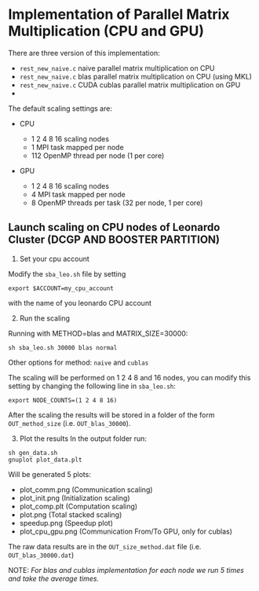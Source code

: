 # Implementation of Parallel Matrix Multiplication (CPU and GPU)

There are three version of this implementation:
- `rest_new_naive.c` naive parallel matrix multiplication on CPU
- `rest_new_naive.c` blas parallel matrix multiplication on CPU (using MKL)
- `rest_new_naive.c` CUDA cublas parallel matrix multiplication on GPU
- 
The default scaling settings are:
- CPU  
  - 1 2 4 8 16 scaling nodes
  - 1 MPI task mapped per node
  - 112 OpenMP thread per node (1 per core)

- GPU 
  - 1 2 4 8 16 scaling nodes
  - 4 MPI task mapped per node
  - 8 OpenMP threads per task (32 per node, 1 per core)



## Launch scaling on CPU nodes of Leonardo Cluster (DCGP AND BOOSTER PARTITION)

1) Set your cpu account

Modify the `sba_leo.sh` file by setting 
```
export $ACCOUNT=my_cpu_account
```
with the name of you leonardo CPU account

2) Run the scaling

Running with METHOD=blas and MATRIX_SIZE=30000:
```
sh sba_leo.sh 30000 blas normal
```

Other options for method: `naive` and `cublas`

The scaling will be performed on 1 2 4 8 and 16 nodes, you can modify this setting by changing the following line in `sba_leo.sh`:
```
export NODE_COUNTS=(1 2 4 8 16)
```

After the scaling the results will be stored in a folder of the form `OUT_method_size` (i.e. `OUT_blas_30000`).

3) Plot the results
In the output folder run:
  ```
  sh gen_data.sh
  gnuplot plot_data.plt
  ```
Will be generated 5 plots:
- plot_comm.png (Communication scaling)
- plot_init.png (Initialization scaling)
- plot_comp.plt (Computation scaling)
- plot.png (Total stacked scaling)
- speedup.png (Speedup plot)
- plot_cpu_gpu.png (Communication From/To GPU, only for cublas)

The raw data results are in the `OUT_size_method.dat` file (i.e. `OUT_blas_30000.dat`)

NOTE: *For blas and cublas implementation for each node we run 5 times and take the average times.*




